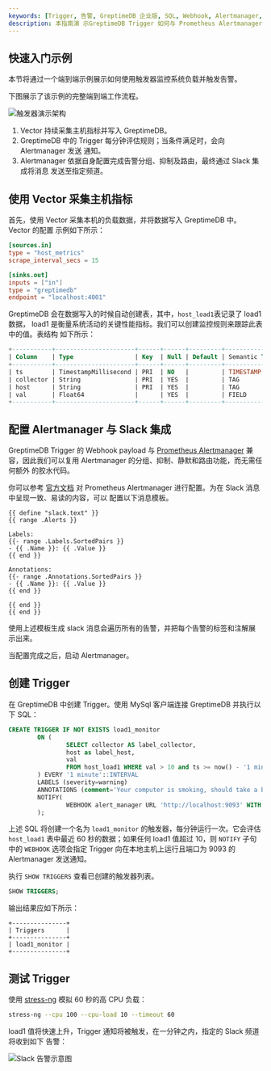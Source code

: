 ```yaml
---
keywords: [Trigger, 告警, GreptimeDB 企业版, SQL, Webhook, Alertmanager, Slack]
description: 本指南演 示GreptimeDB Trigger 如何与 Prometheus Alertmanager 生态系统无缝集成，实现监控和告警功能。
---
```


## 快速入门示例

本节将通过一个端到端示例展示如何使用触发器监控系统负载并触发告警。

下图展示了该示例的完整端到端工作流程。

![触发器演示架构](/trigger-demo-architecture.png)

1. Vector 持续采集主机指标并写入 GreptimeDB。
2. GreptimeDB 中的 Trigger 每分钟评估规则；当条件满足时，会向 Alertmanager 发送
    通知。
3. Alertmanager 依据自身配置完成告警分组、抑制及路由，最终通过 Slack 集成将消息
    发送至指定频道。

## 使用 Vector 采集主机指标

首先，使用 Vector 采集本机的负载数据，并将数据写入 GreptimeDB 中。Vector 的配置
示例如下所示：

```toml
[sources.in]
type = "host_metrics"
scrape_interval_secs = 15

[sinks.out]
inputs = ["in"]
type = "greptimedb"
endpoint = "localhost:4001"
```

GreptimeDB 会在数据写入的时候自动创建表，其中，`host_load1`表记录了 load1 数据，
load1 是衡量系统活动的关键性能指标。我们可以创建监控规则来跟踪此表中的值。表结构
如下所示：

```sql
+-----------+----------------------+------+------+---------+---------------+
| Column    | Type                 | Key  | Null | Default | Semantic Type |
+-----------+----------------------+------+------+---------+---------------+
| ts        | TimestampMillisecond | PRI  | NO   |         | TIMESTAMP     |
| collector | String               | PRI  | YES  |         | TAG           |
| host      | String               | PRI  | YES  |         | TAG           |
| val       | Float64              |      | YES  |         | FIELD         |
+-----------+----------------------+------+------+---------+---------------+
```

## 配置 Alertmanager 与 Slack 集成

GreptimeDB Trigger 的 Webhook payload 与 [Prometheus Alertmanager](https://prometheus.io/docs/alerting/latest/alertmanager/)
兼容，因此我们可以复用 Alertmanager 的分组、抑制、静默和路由功能，而无需任何额外
的胶水代码。

你可以参考 [官方文档](https://prometheus.io/docs/alerting/latest/configuration/)
对 Prometheus Alertmanager 进行配置。为在 Slack 消息中呈现一致、易读的内容，可以
配置以下消息模板。

```text
{{ define "slack.text" }}
{{ range .Alerts }}

Labels:
{{- range .Labels.SortedPairs }}
- {{ .Name }}: {{ .Value }}
{{ end }}

Annotations:
{{- range .Annotations.SortedPairs }}
- {{ .Name }}: {{ .Value }}
{{ end }}

{{ end }}
{{ end }}
```

使用上述模板生成 slack 消息会遍历所有的告警，并把每个告警的标签和注解展示出来。

当配置完成之后，启动 Alertmanager。

## 创建 Trigger

在 GreptimeDB 中创建 Trigger。使用 MySql 客户端连接 GreptimeDB 并执行以下 SQL：

```sql
CREATE TRIGGER IF NOT EXISTS load1_monitor
        ON (
                SELECT collector AS label_collector,
                host as label_host,
                val
                FROM host_load1 WHERE val > 10 and ts >= now() - '1 minutes'::INTERVAL
        ) EVERY '1 minute'::INTERVAL
        LABELS (severity=warning)
        ANNOTATIONS (comment='Your computer is smoking, should take a break.')
        NOTIFY(
                WEBHOOK alert_manager URL 'http://localhost:9093' WITH (timeout="1m")
        );
```

上述 SQL 将创建一个名为 `load1_monitor` 的触发器，每分钟运行一次。它会评估 `host_load1`
表中最近 60 秒的数据；如果任何 load1 值超过 10，则 `NOTIFY` 子句中的 `WEBHOOK`
选项会指定 Trigger 向在本地主机上运行且端口为 9093 的 Alertmanager 发送通知。

执行 `SHOW TRIGGERS` 查看已创建的触发器列表。

```sql
SHOW TRIGGERS;
```

输出结果应如下所示：

```text
+---------------+
| Triggers      |
+---------------+
| load1_monitor |
+---------------+
```

## 测试 Trigger

使用 [stress-ng](https://github.com/ColinIanKing/stress-ng) 模拟 60 秒的高 CPU 负载：

```bash
stress-ng --cpu 100 --cpu-load 10 --timeout 60
```

load1 值将快速上升，Trigger 通知将被触发，在一分钟之内，指定的 Slack 频道将收到如下
告警：

![Slack 告警示意图](/trigger-slack-alert.png)
